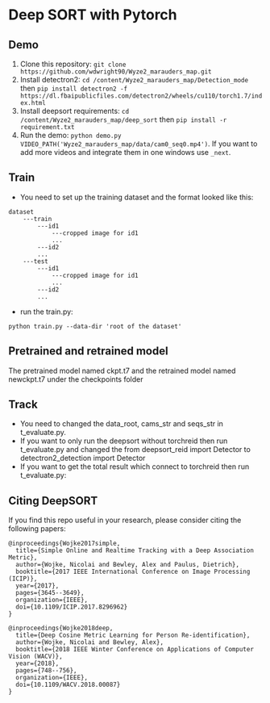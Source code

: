 # Deep SORT with Pytorch

## Demo
1. Clone this repository: `git clone https://github.com/wdwright90/Wyze2_marauders_map.git`
2. Install detectron2: `cd /content/Wyze2_marauders_map/Detection_mode` then `pip install detectron2 -f https://dl.fbaipublicfiles.com/detectron2/wheels/cu110/torch1.7/index.html`
3. Install deepsort requirements: `cd /content/Wyze2_marauders_map/deep_sort` then `pip install -r requirement.txt`
4. Run the demo: `python demo.py VIDEO_PATH('Wyze2_marauders_map/data/cam0_seq0.mp4')`. If you want to add more videos and integrate them in one windows use `_next`.

## Train
* You need to set up  the training dataset and the format looked like this:
```
dataset
    ---train
        ---id1
            ---cropped image for id1
            ...
        ---id2
        ...
    ---test
        ---id1
            ---cropped image for id1
            ...
        ---id2
        ...
```
* run the train.py:
```
python train.py --data-dir 'root of the dataset'
```
## Pretrained and retrained model
The pretrained model named ckpt.t7 and the retrained model named newckpt.t7 under the checkpoints folder

## Track
* You need to changed the data_root, cams_str and seqs_str in t_evaluate.py.
* If you want to only run the deepsort without torchreid then run t_evaluate.py and changed the from deepsort_reid import Detector to detectron2_detection import Detector
* If you want to get the total result which connect to torchreid then run t_evaluate.py:
## Citing DeepSORT

If you find this repo useful in your research, please consider citing the following papers:

    @inproceedings{Wojke2017simple,
      title={Simple Online and Realtime Tracking with a Deep Association Metric},
      author={Wojke, Nicolai and Bewley, Alex and Paulus, Dietrich},
      booktitle={2017 IEEE International Conference on Image Processing (ICIP)},
      year={2017},
      pages={3645--3649},
      organization={IEEE},
      doi={10.1109/ICIP.2017.8296962}
    }

    @inproceedings{Wojke2018deep,
      title={Deep Cosine Metric Learning for Person Re-identification},
      author={Wojke, Nicolai and Bewley, Alex},
      booktitle={2018 IEEE Winter Conference on Applications of Computer Vision (WACV)},
      year={2018},
      pages={748--756},
      organization={IEEE},
      doi={10.1109/WACV.2018.00087}
    }
